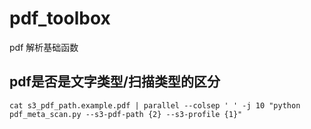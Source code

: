 # pdf_toolbox
pdf 解析基础函数


## pdf是否是文字类型/扫描类型的区分

```shell
cat s3_pdf_path.example.pdf | parallel --colsep ' ' -j 10 "python pdf_meta_scan.py --s3-pdf-path {2} --s3-profile {1}"


```